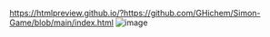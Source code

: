 https://htmlpreview.github.io/?https://github.com/GHichem/Simon-Game/blob/main/index.html
![image](https://github.com/user-attachments/assets/8fed4330-e5ea-46c3-8d79-bce9fa17dc24)
